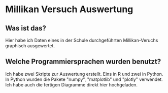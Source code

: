# Millikan Versuch Auswertung

## Was ist das?
Hier habe ich Daten eines in der Schule durchgeführten Millikan-Veruchs graphisch ausgewertet.

## Welche Programmiersprachen wurden benutzt?
Ich habe zwei Skripte zur Auswertung erstellt. Eins in R und zwei in Python. In Python wurden die Pakete "numpy", "matplotlib" und "plotly" verwendet.
Ich habe auch die fertigen Diagramme direkt hier hochgeladen.